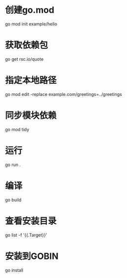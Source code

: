 
# 创建go.mod
go mod init example/hello

# 获取依赖包
go get rsc.io/quote

# 指定本地路径
go mod edit -replace example.com/greetings=../greetings

# 同步模块依赖
go mod tidy

# 运行
go run .

# 编译
go build

# 查看安装目录
go list -f '{{.Target}}'

# 安装到GOBIN
go install
